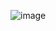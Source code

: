 ![image](https://user-images.githubusercontent.com/87814580/188621938-92dbfb62-33ef-4f80-bfec-62df10c34fc8.png)

